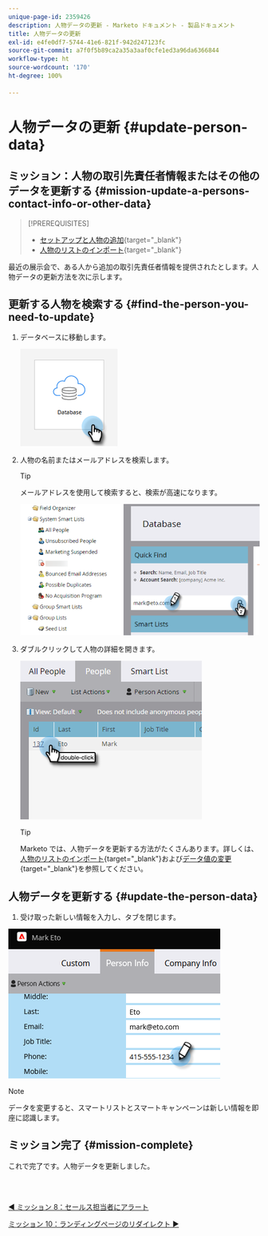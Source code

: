 ```yaml
---
unique-page-id: 2359426
description: 人物データの更新 - Marketo ドキュメント - 製品ドキュメント
title: 人物データの更新
exl-id: e4fe0df7-5744-41e6-821f-942d247123fc
source-git-commit: a7f0f5b89ca2a35a3aaf0cfe1ed3a96da6366844
workflow-type: ht
source-wordcount: '170'
ht-degree: 100%

---
```


# 人物データの更新 {#update-person-data}

## ミッション：人物の取引先責任者情報またはその他のデータを更新する {#mission-update-a-persons-contact-info-or-other-data}

>[!PREREQUISITES]
>
>* [セットアップと人物の追加](/help/marketo/getting-started/quick-wins/get-set-up-and-add-a-person.md){target=&quot;_blank&quot;}
>* [人物のリストのインポート](/help/marketo/getting-started/quick-wins/import-a-list-of-people.md){target=&quot;_blank&quot;}


最近の展示会で、ある人から追加の取引先責任者情報を提供されたとします。人物データの更新方法を次に示します。

## 更新する人物を検索する {#find-the-person-you-need-to-update}

1. データベースに移動します。

   ![](assets/update-person-data-1.png)

1. 人物の名前またはメールアドレスを検索します。

   >[!TIP]
   >
   >メールアドレスを使用して検索すると、検索が高速になります。

   ![](assets/update-person-data-2.png)

1. ダブルクリックして人物の詳細を開きます。

   ![](assets/update-person-data-3.png)

   >[!TIP]
   >
   >Marketo では、人物データを更新する方法がたくさんあります。詳しくは、[人物のリストのインポート](/help/marketo/getting-started/quick-wins/import-a-list-of-people.md){target=&quot;_blank&quot;}および[データ値の変更](/help/marketo/product-docs/core-marketo-concepts/smart-campaigns/flow-actions/change-data-value.md){target=&quot;_blank&quot;}を参照してください。

## 人物データを更新する {#update-the-person-data}

1. 受け取った新しい情報を入力し、タブを閉じます。

![](assets/update-person-data-4.png)

>[!NOTE]
>
>データを変更すると、スマートリストとスマートキャンペーンは新しい情報を即座に認識します。

## ミッション完了 {#mission-complete}

これで完了です。人物データを更新しました。

<br> 

[◄ ミッション 8：セールス担当者にアラート](/help/marketo/getting-started/quick-wins/alert-the-sales-rep.md)

[ミッション 10：ランディングページのリダイレクト ►](/help/marketo/getting-started/quick-wins/redirect-a-landing-page.md)
